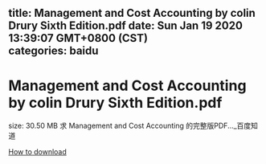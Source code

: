
title: Management and Cost Accounting by colin Drury Sixth Edition.pdf
date: Sun Jan 19 2020 13:39:07 GMT+0800 (CST)    
categories: baidu
---

# Management and Cost Accounting by colin Drury Sixth Edition.pdf
size: 30.50 MB
 求 Management and Cost Accounting 的完整版PDF..._百度知道
 

[How to download](https://bpcam.bemobtrk.com/go/2ceec3aa-1ca2-46d6-b9ff-aaa5c184517c?jno=2859)